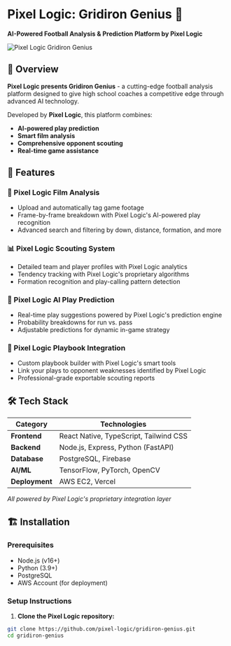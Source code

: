 # Pixel Logic: Gridiron Genius 🏈

**AI-Powered Football Analysis & Prediction Platform by Pixel Logic**

![Pixel Logic Gridiron Genius](https://via.placeholder.com/400x200/0066ff/ffffff?text=Pixel+Logic+Gridiron+Genius)

## 📌 Overview

**Pixel Logic presents Gridiron Genius** - a cutting-edge football analysis platform designed to give high school coaches a competitive edge through advanced AI technology.

Developed by **Pixel Logic**, this platform combines:
- **AI-powered play prediction**
- **Smart film analysis**
- **Comprehensive opponent scouting**
- **Real-time game assistance**

## 🚀 Features

### 🎥 Pixel Logic Film Analysis
- Upload and automatically tag game footage
- Frame-by-frame breakdown with Pixel Logic's AI-powered play recognition
- Advanced search and filtering by down, distance, formation, and more

### 📊 Pixel Logic Scouting System
- Detailed team and player profiles with Pixel Logic analytics
- Tendency tracking with Pixel Logic's proprietary algorithms
- Formation recognition and play-calling pattern detection

### 🤖 Pixel Logic AI Play Prediction
- Real-time play suggestions powered by Pixel Logic's prediction engine
- Probability breakdowns for run vs. pass
- Adjustable predictions for dynamic in-game strategy

### 📂 Pixel Logic Playbook Integration
- Custom playbook builder with Pixel Logic's smart tools
- Link your plays to opponent weaknesses identified by Pixel Logic
- Professional-grade exportable scouting reports

## 🛠 Tech Stack

| Category | Technologies |
|---------|------------|
| **Frontend** | React Native, TypeScript, Tailwind CSS |
| **Backend** | Node.js, Express, Python (FastAPI) |
| **Database** | PostgreSQL, Firebase |
| **AI/ML** | TensorFlow, PyTorch, OpenCV |
| **Deployment** | AWS EC2, Vercel |

*All powered by Pixel Logic's proprietary integration layer*

## 🏗 Installation

### Prerequisites
- Node.js (v16+)
- Python (3.9+)
- PostgreSQL
- AWS Account (for deployment)

### Setup Instructions

1. **Clone the Pixel Logic repository:**
```bash
git clone https://github.com/pixel-logic/gridiron-genius.git
cd gridiron-genius
